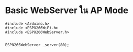 # Basic WebServer ใน AP Mode

```
#include <Arduino.h>
#include <ESP8266WiFi.h>
#include <ESP8266WebServer.h>


ESP8266WebServer _server(80);
```